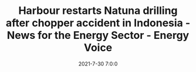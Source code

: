 ---
"title": "Harbour restarts Natuna drilling after chopper accident in Indonesia - News for the Energy Sector - Energy Voice"
"date": "2021-7-30 7:0:0"
"feed_name": "GOOGLENEWS"
"feed_website": "https://news.google.com/search?q=drilling%2Bincident&hl=en-US&gl=US&ceid=US:en"
"feed_rss": "https://news.google.com/rss/search?q=drilling%2Bincident&hl=en-US&gl=US&ceid=US:en"
"link": "https://www.energyvoice.com/oilandgas/asia/340462/harbour-restarts-natuna-drilling-after-chopper-accident-in-indonesia/"
"file": "_posts/2021-1-1-30778d8489d2463a6433109bc7e161b942993b7b.md"
"accident": "0"
"drilling": "0"
---